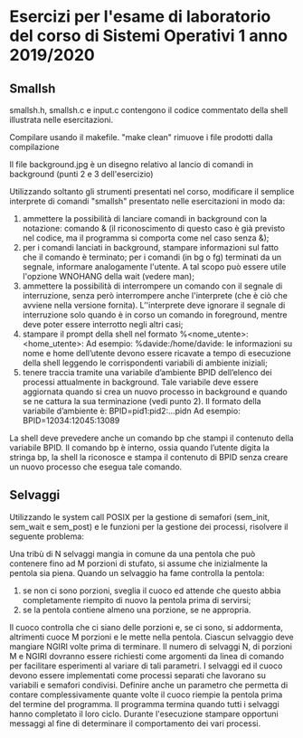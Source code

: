 # Esercizi per l'esame di laboratorio del corso di Sistemi Operativi 1 anno 2019/2020



## Smallsh
smallsh.h, smallsh.c e input.c contengono il codice commentato della shell illustrata nelle esercitazioni.

Compilare usando il makefile. "make clean" rimuove i file prodotti dalla compilazione

Il file background.jpg è un disegno relativo al lancio di comandi in background (punti 2 e 3 dell'esercizio)

Utilizzando soltanto gli strumenti presentati nel corso, modificare il semplice interprete di comandi
"smallsh" presentato nelle esercitazioni in modo da:
1. ammettere la possibilità di lanciare comandi in background con la notazione:
comando &
(il riconoscimento di questo caso è già previsto nel codice, ma il programma si comporta come
nel caso senza &);
2. per i comandi lanciati in background, stampare informazioni sul fatto che il comando è
terminato; per i comandi (in bg o fg) terminati da un segnale, informare analogamente l'utente.
A tal scopo può essere utile l'opzione WNOHANG della wait (vedere man);
3. ammettere la possibilità di interrompere un comando con il segnale di interruzione, senza però
interrompere anche l'interprete (che è ciò che avviene nella versione fornita). L’'interprete deve
ignorare il segnale di interruzione solo quando è in corso un comando in foreground, mentre
deve poter essere interrotto negli altri casi;
4. stampare il prompt della shell nel formato
%<nome_utente>:<home_utente>:
Ad esempio:
%davide:/home/davide:
le informazioni su nome e home dell’utente devono essere ricavate a tempo di esecuzione della
shell leggendo le corrispondenti variabili di ambiente iniziali;
5. tenere traccia tramite una variabile d’ambiente BPID dell’elenco dei processi attualmente in
background. Tale variabile deve essere aggiornata quando si crea un nuovo processo in
background e quando se ne cattura la sua terminazione (vedi punto 2).
Il formato della variabile d’ambiente è:
BPID=pid1:pid2:...pidn
Ad esempio:
BPID=12034:12045:13089

La shell deve prevedere anche un comando bp che stampi il contenuto della variabile BPID. Il
comando bp è interno, ossia quando l’utente digita la stringa bp, la shell la riconosce e stampa
il contenuto di BPID senza creare un nuovo processo che esegua tale comando.

## Selvaggi
Utilizzando le system call POSIX per la gestione di semafori (sem_init, sem_wait e sem_post) e le funzioni per la gestione dei processi, risolvere il seguente problema:

Una tribù di N selvaggi mangia in comune da una pentola che può contenere fino ad M porzioni di
stufato, si assume che inizialmente la pentola sia piena. Quando un selvaggio ha fame controlla la
pentola:

1) se non ci sono porzioni, sveglia il cuoco ed attende che questo abbia completamente riempito di nuovo la pentola prima di servirsi;
2) se la pentola contiene almeno una porzione, se ne appropria.

Il cuoco controlla che ci siano delle porzioni e, se ci sono, si addormenta, altrimenti cuoce M porzioni
e le mette nella pentola. Ciascun selvaggio deve mangiare NGIRI volte prima di terminare.
Il numero di selvaggi N, di porzioni M e NGIRI dovranno essere richiesti come argomenti da linea di
comando per facilitare esperimenti al variare di tali parametri. I selvaggi ed il cuoco devono essere
implementati come processi separati che lavorano su variabili e semafori condivisi. Definire anche
un parametro che permetta di contare complessivamente quante volte il cuoco riempie la pentola prima
del termine del programma. Il programma termina quando tutti i selvaggi hanno completato il loro
ciclo. 
Durante l'esecuzione stampare opportuni messaggi al fine di determinare il comportamento dei
vari processi.
